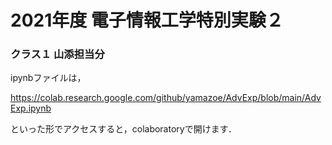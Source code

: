 # 2021年度 電子情報工学特別実験２
### クラス１ 山添担当分 

ipynbファイルは，

https://colab.research.google.com/github/yamazoe/AdvExp/blob/main/AdvExp.ipynb

といった形でアクセスすると，colaboratoryで開けます．

